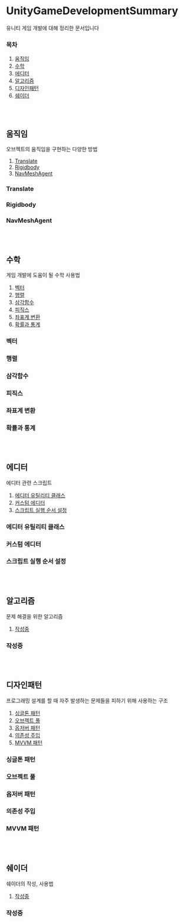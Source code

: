 # UnityGameDevelopmentSummary

 유니티 게임 개발에 대해 정리한 문서입니다

### 목차

1. [움직임](#움직임)
2. [수학](#수학)
3. [에디터](#에디터)
4. [알고리즘](#알고리즘)
5. [디자인패턴](#디자인패턴)
6. [쉐이더](#쉐이더)

<br><br>

## 움직임
오브젝트의 움직임을 구현하는 다양한 방법

1. [Translate](#translate)
2. [Rigidbody](#rigidbody)
3. [NavMeshAgent](#navmeshagent)

### Translate
### Rigidbody
### NavMeshAgent

<br><br>

## 수학
게임 개발에 도움이 될 수학 사용법

1. [벡터](#벡터)
2. [행렬](#행렬)
3. [삼각함수](#삼각함수)
4. [피직스](#피직스)
5. [좌표계 변환](#좌표계-변환)
6. [확률과 통계](#확률과-통계)

### 벡터
### 행렬
### 삼각함수
### 피직스
### 좌표계 변환
### 확률과 통계

<br><br>

## 에디터
에디터 관련 스크립트

1. [에디터 유틸리티 클래스](#에디터-유틸리티-클래스)
2. [커스텀 에디터](#커스텀-에디터)
3. [스크립트 실행 순서 설정](#스크립트-실행-순서-설정)

### 에디터 유틸리티 클래스
### 커스텀 에디터
### 스크립트 실행 순서 설정

<br><br>

## 알고리즘
문제 해결을 위한 알고리즘

1. [작성중]()

### 작성중

<br><br>

## 디자인패턴
프로그래밍 설계를 할 때 자주 발생하는 문제들을 피하기 위해 사용하는 구조

1. [싱글톤 패턴](#싱글톤-패턴)
2. [오브젝트 풀](#오브젝트-풀)
3. [옵저버 패턴](#옵저버-패턴)
4. [의존성 주입](#의존성-주입)
5. [MVVM 패턴](#mvvm-패턴)

### 싱글톤 패턴
### 오브젝트 풀
### 옵저버 패턴
### 의존성 주입
### MVVM 패턴

<br><br>

## 쉐이더
쉐이더의 작성, 사용법

1. [작성중]()

### 작성중